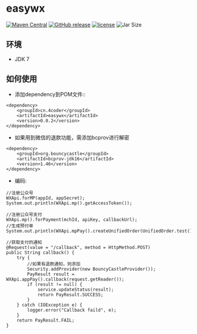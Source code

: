 # easywx
[![Maven Central](https://maven-badges.herokuapp.com/maven-central/cn.4coder/easywx/badge.svg)](https://maven-badges.herokuapp.com/maven-central/cn.4coder/easywx/)
[![GitHub release](https://img.shields.io/github/release/yydf/easywx.svg)](https://github.com/yydf/easywx/releases)
[![license](https://img.shields.io/github/license/mashape/apistatus.svg)](https://raw.githubusercontent.com/yydf/easywx/master/LICENSE)
![Jar Size](https://img.shields.io/badge/jar--size-23.37k-blue.svg)

环境
-------------
- JDK 7

如何使用
-----------------------

* 添加dependency到POM文件::

```
<dependency>
    <groupId>cn.4coder</groupId>
    <artifactId>easywx</artifactId>
    <version>0.0.2</version>
</dependency>
```
* 如果用到微信的退款功能，需添加bcprov进行解密
```
<dependency>
    <groupId>org.bouncycastle</groupId>
    <artifactId>bcprov-jdk16</artifactId>
    <version>1.46</version>
</dependency>
```

* 编码:

```
//注册公众号
WXApi.forMP(appId, appSecret);
System.out.println(WXApi.mp().getAccessToken());

//注册公众号支付
WXApi.mp().forPayment(mchId, apiKey, callbackUrl);
//生成预付单
System.out.println(WXApi.mpPay().createUnifiedOrder(UnifiedOrder.test()));

//获取支付的通知
@Request(value = "/callback", method = HttpMethod.POST)
public String callback() {
	try {
		//如果有退款通知，则添加
		Security.addProvider(new BouncyCastleProvider());
		PayResult result = WXApi.appPay().callback(request.getReader());
		if (result != null) {
			service.updateStatus(result);
			return PayResult.SUCCESS;
		}
	} catch (IOException e) {
		logger.error("Callback faild", e);
	}
	return PayResult.FAIL;
}
```

